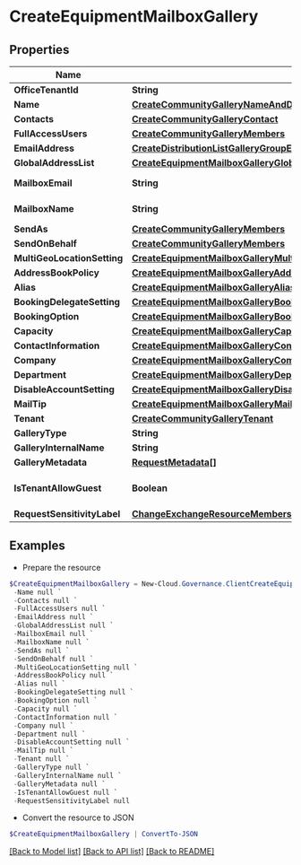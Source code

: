 # CreateEquipmentMailboxGallery
## Properties

Name | Type | Description | Notes
------------ | ------------- | ------------- | -------------
**OfficeTenantId** | **String** |  | [optional] 
**Name** | [**CreateCommunityGalleryNameAndDescription**](CreateCommunityGalleryNameAndDescription.md) |  | [optional] 
**Contacts** | [**CreateCommunityGalleryContact**](CreateCommunityGalleryContact.md) |  | [optional] 
**FullAccessUsers** | [**CreateCommunityGalleryMembers**](CreateCommunityGalleryMembers.md) |  | [optional] 
**EmailAddress** | [**CreateDistributionListGalleryGroupEmailAddress**](CreateDistributionListGalleryGroupEmailAddress.md) |  | [optional] 
**GlobalAddressList** | [**CreateEquipmentMailboxGalleryGlobalAddressList**](CreateEquipmentMailboxGalleryGlobalAddressList.md) |  | [optional] 
**MailboxEmail** | **String** |  | [optional] [readonly] 
**MailboxName** | **String** |  | [optional] [readonly] 
**SendAs** | [**CreateCommunityGalleryMembers**](CreateCommunityGalleryMembers.md) |  | [optional] 
**SendOnBehalf** | [**CreateCommunityGalleryMembers**](CreateCommunityGalleryMembers.md) |  | [optional] 
**MultiGeoLocationSetting** | [**CreateEquipmentMailboxGalleryMultiGeoLocationSetting**](CreateEquipmentMailboxGalleryMultiGeoLocationSetting.md) |  | [optional] 
**AddressBookPolicy** | [**CreateEquipmentMailboxGalleryAddressBookPolicy**](CreateEquipmentMailboxGalleryAddressBookPolicy.md) |  | [optional] 
**Alias** | [**CreateEquipmentMailboxGalleryAlias**](CreateEquipmentMailboxGalleryAlias.md) |  | [optional] 
**BookingDelegateSetting** | [**CreateEquipmentMailboxGalleryBookingDelegateSetting**](CreateEquipmentMailboxGalleryBookingDelegateSetting.md) |  | [optional] 
**BookingOption** | [**CreateEquipmentMailboxGalleryBookingOption**](CreateEquipmentMailboxGalleryBookingOption.md) |  | [optional] 
**Capacity** | [**CreateEquipmentMailboxGalleryCapacity**](CreateEquipmentMailboxGalleryCapacity.md) |  | [optional] 
**ContactInformation** | [**CreateEquipmentMailboxGalleryContactInformation**](CreateEquipmentMailboxGalleryContactInformation.md) |  | [optional] 
**Company** | [**CreateEquipmentMailboxGalleryCompany**](CreateEquipmentMailboxGalleryCompany.md) |  | [optional] 
**Department** | [**CreateEquipmentMailboxGalleryDepartment**](CreateEquipmentMailboxGalleryDepartment.md) |  | [optional] 
**DisableAccountSetting** | [**CreateEquipmentMailboxGalleryDisableAccountSetting**](CreateEquipmentMailboxGalleryDisableAccountSetting.md) |  | [optional] 
**MailTip** | [**CreateEquipmentMailboxGalleryMailTip**](CreateEquipmentMailboxGalleryMailTip.md) |  | [optional] 
**Tenant** | [**CreateCommunityGalleryTenant**](CreateCommunityGalleryTenant.md) |  | [optional] 
**GalleryType** | **String** |  | [optional] 
**GalleryInternalName** | **String** |  | [optional] 
**GalleryMetadata** | [**RequestMetadata[]**](RequestMetadata.md) |  | [optional] 
**IsTenantAllowGuest** | **Boolean** |  | [optional] [default to $false]
**RequestSensitivityLabel** | [**ChangeExchangeResourceMembershipGalleryRequestModelRequestSensitivityLabel**](ChangeExchangeResourceMembershipGalleryRequestModelRequestSensitivityLabel.md) |  | [optional] 

## Examples

- Prepare the resource
```powershell
$CreateEquipmentMailboxGallery = New-Cloud.Governance.ClientCreateEquipmentMailboxGallery  -OfficeTenantId null `
 -Name null `
 -Contacts null `
 -FullAccessUsers null `
 -EmailAddress null `
 -GlobalAddressList null `
 -MailboxEmail null `
 -MailboxName null `
 -SendAs null `
 -SendOnBehalf null `
 -MultiGeoLocationSetting null `
 -AddressBookPolicy null `
 -Alias null `
 -BookingDelegateSetting null `
 -BookingOption null `
 -Capacity null `
 -ContactInformation null `
 -Company null `
 -Department null `
 -DisableAccountSetting null `
 -MailTip null `
 -Tenant null `
 -GalleryType null `
 -GalleryInternalName null `
 -GalleryMetadata null `
 -IsTenantAllowGuest null `
 -RequestSensitivityLabel null
```

- Convert the resource to JSON
```powershell
$CreateEquipmentMailboxGallery | ConvertTo-JSON
```

[[Back to Model list]](../README.md#documentation-for-models) [[Back to API list]](../README.md#documentation-for-api-endpoints) [[Back to README]](../README.md)

